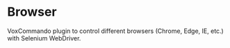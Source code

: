 # Browser
VoxCommando plugin to control different browsers (Chrome, Edge, IE, etc.) with Selenium WebDriver.
